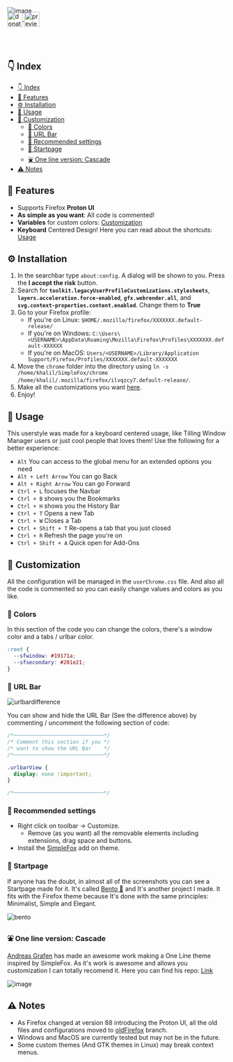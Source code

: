 ![image](assets/head.png)

<p style="margin: -20px 0 30px">
  <a href="https://www.buymeacoffee.com/migueravila" target="_blank" style='margin-right:0px; margin-top:5px'>
    <img align="center" src="https://github.com/migueravila/SimplerentFox/blob/master/assets/donation.png" alt="donation" height="35px" />
  </a>
  <a href="https://raw.githubusercontent.com/migueravila/SimpleFox/master/assets/urlbar.png" target="_blank" style='margin-right:0px; margin-top:5px'>
    <img align="center" src="https://github.com/migueravila/SimplerentFox/blob/master/assets/preview.png" alt="preview" height="35px" />
  </a>
</p>

<br />

## 👇 Index

- [👇 Index](#-index)
- [💫 Features](#-features)
- [⚙️ Installation](#️-installation)
- [🚀 Usage](#-usage)
- [🎨 Customization](#-customization)
  - [💛 Colors](#-colors)
  - [🚧 URL Bar](#-url-bar)
  - [🔧 Recommended settings](#-recommended-settings)
  - [🍱 Startpage](#-startpage)
  - [⛲ One line version: Cascade](#-one-line-version-cascade)
- [⚠️ Notes](#️-notes)

## 💫 Features

- Supports Firefox **Proton UI**
- **As simple as you want**: All code is commented!
- **Variables** for custom colors: [Customization](#-customization)
- **Keyboard** Centered Design! Here you can read about the shortcuts: [Usage](#-usage)

## ⚙️ Installation

1. In the searchbar type `about:config`. A dialog will be shown to you. Press the **I accept the risk** button.
2. Search for **`toolkit.legacyUserProfileCustomizations.stylesheets`**, **`layers.acceleration.force-enabled`**, **`gfx.webrender.all`**, and **`svg.context-properties.content.enabled`**. Change them to **True**
3. Go to your Firefox profile:
   - If you're on Linux: `$HOME/.mozilla/firefox/XXXXXXX.default-release/`
   - If you're on Windows: `C:\Users\<USERNAME>\AppData\Roaming\Mozilla\Firefox\Profiles\XXXXXXX.default-XXXXXX`
   - If you're on MacOS: `Users/<USERNAME>/Library/Application Support/Firefox/Profiles/XXXXXXX.default-XXXXXXX`
4. Move the `chrome` folder into the directory using `ln -s /home/khalil/SimpleFox/chrome /home/khalil/.mozilla/firefox/ilvqzcy7.default-release/`.
5. Make all the customizations you want [here](#-customization).
6. Enjoy!

## 🚀 Usage

This userstyle was made for a keyboard centered usage, like Tilling Window Manager users or just cool people that loves them! Use the following for a better experience:

- `Alt` You can access to the global menu for an extended options you need
- `Alt + Left Arrow` You can go Back
- `Alt + Right Arrow` You can go Forward
- `Ctrl + L` focuses the Navbar
- `Ctrl + B` shows you the Bookmarks
- `Ctrl + H` shows you the History Bar
- `Ctrl + T` Opens a new Tab
- `Ctrl + W` Closes a Tab
- `Ctrl + Shift + T` Re-opens a tab that you just closed
- `Ctrl + R` Refresh the page you're on
- `Ctrl + Shift + A` Quick open for Add-Ons

## 🎨 Customization

All the configuration will be managed in the `userChrome.css` file. And also all the code is commented so you can easily change values and colors as you like.

### 💛 Colors

In this section of the code you can change the colors, there's a window color and a tabs / urlbar color.

```css
:root {
  --sfwindow: #19171a;
  --sfsecondary: #201e21;
}
```

### 🚧 URL Bar

![urlbardifference](assets/urlbar.png)

You can show and hide the URL Bar (See the difference above) by commenting / uncomment the following section of code:

```css
/*─────────────────────────────*/
/* Comment this section if you */
/* want to show the URL Bar    */
/*─────────────────────────────*/

.urlbarView {
  display: none !important;
}

/*─────────────────────────────*/
```

### 🔧 Recommended settings

- Right click on toolbar -> Customize.
  - Remove (as you want) all the removable elements including extensions, drag space and buttons.
- Install the [SimpleFox](https://addons.mozilla.org/en-US/firefox/addon/simplerentfox/) add on theme.

### 🍱 Startpage

If anyone has the doubt, in almost all of the screenshots you can see a Startpage made for it. It's called [Bento 🍱](https://github.com/MiguelRAvila/Bento) and It's another project I made. It fits with the Firefox theme because It's done with the same principles: Minimalist, Simple and Elegant.

![bento](https://github.com/migueravila/Bento/blob/master/assets/img/subheader.png)

### ⛲ One line version: Cascade

[Andreas Grafen](https://github.com/andreasgrafen/) has made an awesome work making a One Line theme inspired by SimpleFox. As it's work is awesome and allows you customization I can totally recomend it. Here you can find his repo: [Link](https://github.com/andreasgrafen/cascade)

![image](assets/oneline.png)

## ⚠️ Notes

- As Firefox changed at version 88 introducing the Proton UI, all the old files and configurations moved to [oldFirefox](https://github.com/migueravila/SimpleFox/tree/oldFirefox) branch.
- Windows and MacOS are currently tested but may not be in the future.
- Some custom themes (And GTK themes in Linux) may break context menus.

